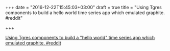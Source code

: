 +++
date = "2016-12-22T15:45:03+03:00"
draft = true
title = "Using Tgres components to build a hello world time series app which emulated graphite.  #reddit"

+++

<p><a href="https://t.co/AiSdizTDmL">Using Tgres components to build a "hello world" time series app which emulated graphite.  #reddit</a></p>
